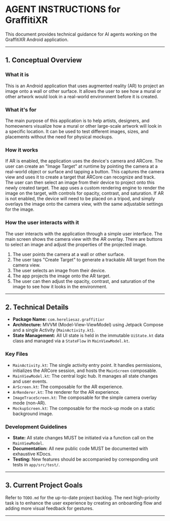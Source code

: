 # AGENT INSTRUCTIONS for GraffitiXR

This document provides technical guidance for AI agents working on the GraffitiXR Android application.

---

## **1. Conceptual Overview**

### **What it is**
This is an Android application that uses augmented reality (AR) to project an image onto a wall or other surface. It allows the user to see how a mural or other artwork would look in a real-world environment before it is created.

### **What it's for**
The main purpose of this application is to help artists, designers, and homeowners visualize how a mural or other large-scale artwork will look in a specific location. It can be used to test different images, sizes, and placements without the need for physical mockups.

### **How it works**
If AR is enabled, the application uses the device's camera and ARCore. The user can create an "Image Target" at runtime by pointing the camera at a real-world object or surface and tapping a button. This captures the camera view and uses it to create a target that ARCore can recognize and track. The user can then select an image from their device to project onto this newly created target. The app uses a custom rendering engine to render the image on the target, with controls for opacity, contrast, and saturation. If AR is not enabled, the device will need to be placed on a tripod, and simply overlays the image onto the camera view, with the same adjustable settings for the image.

### **How the user interacts with it**
The user interacts with the application through a simple user interface. The main screen shows the camera view with the AR overlay. There are buttons to select an image and adjust the properties of the projected image.

1) The user points the camera at a wall or other surface.
2) The user taps "Create Target" to generate a trackable AR target from the camera view.
3) The user selects an image from their device.
4) The app projects the image onto the AR target.
5) The user can then adjust the opacity, contrast, and saturation of the image to see how it looks in the environment.

---

## **2. Technical Details**

-   **Package Name:** `com.hereliesaz.graffitixr`
-   **Architecture:** MVVM (Model-View-ViewModel) using Jetpack Compose and a single Activity (`MainActivity.kt`).
-   **State Management:** All UI state is held in the immutable `UiState.kt` data class and managed via a `StateFlow` in `MainViewModel.kt`.

### **Key Files**
-   `MainActivity.kt`: The single activity entry point. It handles permissions, initializes the ARCore session, and hosts the `MainScreen` composable.
-   `MainViewModel.kt`: The central logic hub. It manages all state changes and user events.
-   `ArScreen.kt`: The composable for the AR experience.
-   `ArRenderer.kt`: The renderer for the AR experience.
-   `ImageTraceScreen.kt`: The composable for the simple camera overlay mode (non-AR).
-   `MockupScreen.kt`: The composable for the mock-up mode on a static background image.

### **Development Guidelines**
-   **State:** All state changes MUST be initiated via a function call on the `MainViewModel`.
-   **Documentation:** All new public code MUST be documented with exhaustive KDocs.
-   **Testing:** New features should be accompanied by corresponding unit tests in `app/src/test/`.

---

## **3. Current Project Goals**

Refer to `TODO.md` for the up-to-date project backlog. The next high-priority task is to enhance the user experience by creating an onboarding flow and adding more visual feedback for gestures.

---
